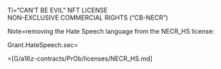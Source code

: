 Ti=“CAN’T BE EVIL” NFT LICENSE<br>NON-EXCLUSIVE COMMERCIAL RIGHTS (“CB-NECR”)

Note=removing the Hate Speech language from the NECR_HS license:

Grant.HateSpeech.sec=</i>

=[G/a16z-contracts/PrOb/licenses/NECR_HS.md]
